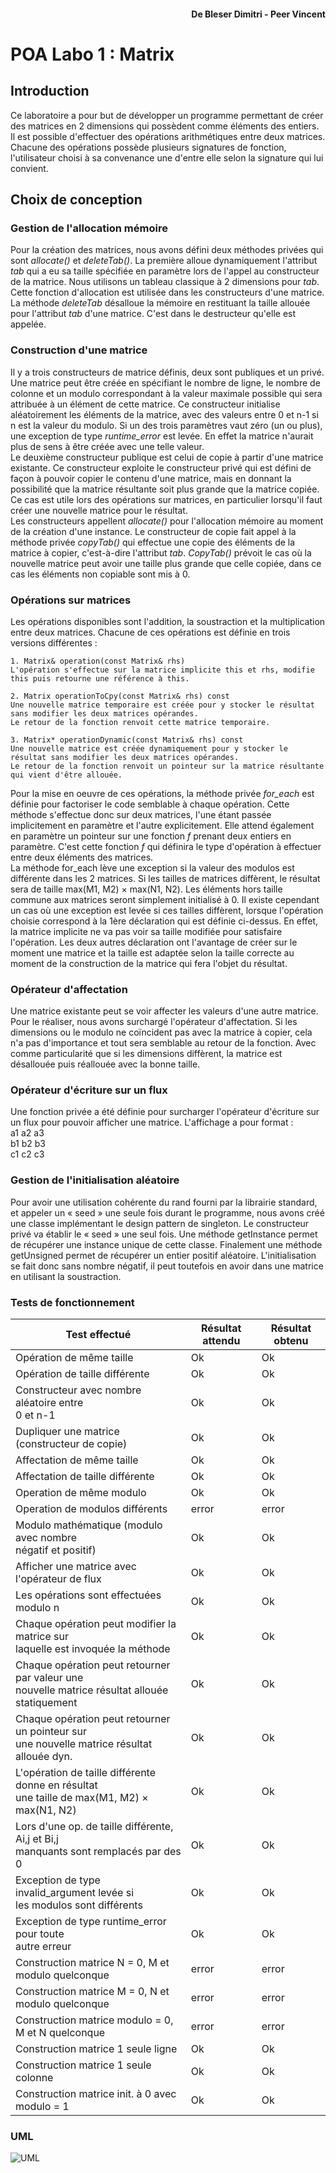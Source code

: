 #### <div style="text-align: right">De Bleser Dimitri - Peer Vincent</div>

# POA Labo 1 : Matrix

## Introduction
Ce laboratoire a pour but de développer un programme permettant de créer des matrices en 2 dimensions qui possèdent comme
éléments des entiers. Il est possible d'effectuer des opérations arithmétiques entre
deux matrices. Chacune des opérations possède plusieurs signatures de fonction, l'utilisateur choisi
à sa convenance une d'entre elle selon la signature qui lui convient.

## Choix de conception

### Gestion de l'allocation mémoire
Pour la création des matrices, nous avons défini deux méthodes privées qui sont
_allocate()_ et _deleteTab()_. La première alloue dynamiquement l'attribut _tab_ qui a eu sa taille
spécifiée en paramètre lors de l'appel au constructeur de la matrice. Nous utilisons un tableau
classique à 2 dimensions pour _tab_. Cette fonction d'allocation
est utilisée dans les constructeurs d'une matrice. La méthode _deleteTab_ désalloue la mémoire en 
restituant la taille allouée pour l'attribut _tab_ d'une matrice. C'est dans le destructeur qu'elle 
est appelée.

### Construction d'une matrice
Il y a trois constructeurs de matrice définis, deux sont publiques et un privé. Une matrice peut être
créée en spécifiant le nombre de ligne, le nombre de colonne et un modulo correspondant à la valeur
maximale possible qui sera attribuée à un élément de cette matrice. Ce constructeur initialise
 aléatoirement les éléments de la matrice, avec des valeurs entre 0 et n-1 si n est la valeur du modulo.
Si un des trois paramètres vaut zéro (un ou plus), une exception de type _runtime_error_ est levée. En effet la matrice
n'aurait plus de sens à être créée avec une telle valeur.  
Le deuxième constructeur publique est celui de copie à partir d'une matrice existante. Ce constructeur 
exploite le constructeur privé qui est défini de façon à pouvoir copier le contenu d'une matrice, mais en donnant la 
possibilité que la matrice résultante soit plus grande que la matrice copiée. Ce cas est utile lors des opérations sur 
matrices, en particulier lorsqu'il faut créer une nouvelle matrice pour le résultat.  
Les constructeurs appellent _allocate()_ pour l'allocation mémoire au moment de la création d'une instance.
Le constructeur de copie fait appel à la méthode privée _copyTab()_ qui effectue une copie des éléments de la matrice 
à copier, c'est-à-dire l'attribut _tab_. _CopyTab()_ prévoit le cas où la nouvelle matrice peut avoir une taille
plus grande que celle copiée, dans ce cas les éléments non copiable sont mis à 0.

### Opérations sur matrices
Les opérations disponibles sont l'addition, la soustraction et la multiplication entre deux matrices. 
Chacune de ces opérations est définie en trois versions différentes :  

    1. Matrix& operation(const Matrix& rhs)
    L'opération s'effectue sur la matrice implicite this et rhs, modifie this puis retourne une référence à this.
    
    2. Matrix operationToCpy(const Matrix& rhs) const
    Une nouvelle matrice temporaire est créée pour y stocker le résultat sans modifier les deux matrices opérandes.
    Le retour de la fonction renvoit cette matrice temporaire.

    3. Matrix* operationDynamic(const Matrix& rhs) const
    Une nouvelle matrice est créée dynamiquement pour y stocker le résultat sans modifier les deux matrices opérandes.
    Le retour de la fonction renvoit un pointeur sur la matrice résultante qui vient d'être allouée.


Pour la mise en oeuvre de ces opérations, la méthode privée _for_each_ est définie pour factoriser le code semblable à chaque opération. 
Cette méthode s'effectue donc sur deux matrices, l'une étant passée implicitement en paramètre et l'autre explicitement. 
Elle attend également en paramètre un pointeur sur une fonction _f_ prenant deux entiers en paramètre. C'est 
cette fonction _f_ qui définira le type d'opération à effectuer entre deux éléments des matrices.  
La méthode for_each lève une exception si la valeur des modulos est différente dans les 2 matrices.
Si les tailles de matrices diffèrent, le résultat sera de taille max(M1, M2) × max(N1, N2). Les éléments hors taille 
commune aux matrices seront simplement initialisé à 0. Il existe cependant un cas où une exception est levée si 
ces tailles diffèrent, lorsque l'opération choisie correspond à la 1ère déclaration qui est définie ci-dessus. En effet,
la matrice implicite ne va pas voir sa taille modifiée pour satisfaire l'opération. Les deux autres déclaration ont 
l'avantage de créer sur le moment une matrice et la taille est adaptée selon la taille correcte au moment de la construction 
de la matrice qui fera l'objet du résultat. 

### Opérateur d'affectation
Une matrice existante peut se voir affecter les valeurs d'une autre matrice. Pour le réaliser, nous avons surchargé
l'opérateur d'affectation. Si les dimensions ou le modulo ne coïncident pas avec la matrice à copier, cela n'a pas d'importance 
et tout sera semblable au retour de la fonction. Avec comme particularité que si les dimensions diffèrent, la matrice est désallouée puis
réallouée avec la bonne taille. 

### Opérateur d'écriture sur un flux
Une fonction privée a été définie pour surcharger l'opérateur d'écriture sur un flux pour pouvoir afficher une matrice.
  L'affichage a pour format :  
a1 a2 a3   
b1 b2 b3  
c1 c2 c3

### Gestion de l'initialisation aléatoire

Pour avoir une utilisation cohérente du rand fourni par la librairie standard, et appeler un « seed » une seule fois durant le programme,
nous avons créé une classe implémentant le design pattern de singleton. Le constructeur privé va établir le « seed » une seul fois.
Une méthode getInstance permet de récupérer une instance unique de cette classe.
Finalement une méthode getUnsigned permet de récupérer un entier positif aléatoire. 
L'initialisation se fait donc sans nombre négatif, il peut toutefois en avoir dans une matrice en utilisant la soustraction.

### Tests de fonctionnement
| Test effectué                                                                                        | Résultat attendu | Résultat obtenu |   
|------------------------------------------------------------------------------------------------------|------------------|-----------------|
| Opération de même taille                                                                             | Ok               | Ok              |  
| Opération de taille différente                                                                       | Ok               | Ok              | 
| Constructeur avec nombre aléatoire entre <br/>0 et n-1                                               | Ok               | Ok              |   
| Dupliquer une matrice (constructeur de copie)                                                        | Ok               | Ok              |
| Affectation  de même taille                                                                          | Ok               | Ok              |
| Affectation de taille différente                                                                     | Ok               | Ok              |
| Operation de même modulo                                                                             | Ok               | Ok              |
| Operation de modulos différents                                                                      | error            | error           |
| Modulo mathématique (modulo avec nombre<br/> négatif et positif)                                     | Ok               | Ok              |
| Afficher une matrice avec l'opérateur de flux                                                        | Ok               | Ok              |
| Les opérations sont effectuées modulo n                                                              | Ok               | Ok              |
| Chaque opération peut modifier la matrice sur <br/> laquelle est invoquée la méthode                 | Ok               | Ok              |
| Chaque opération peut retourner par valeur une<br/> nouvelle matrice résultat   allouée statiquement | Ok               | Ok              |
| Chaque opération peut retourner un pointeur sur<br/> une nouvelle matrice résultat    allouée dyn.   | Ok               | Ok              |
| L'opération de taille différente donne en résultat<br/> une taille de  max(M1, M2) × max(N1, N2)     | Ok               | Ok              |
| Lors d'une op. de taille différente, Ai,j et Bi,j<br/> manquants sont remplacés par des 0            | Ok               | Ok              |
| Exception de type invalid_argument levée si<br/> les modulos sont différents                         | Ok               | Ok              |
| Exception de type runtime_error pour toute<br/> autre erreur                                         | Ok               | Ok              |
| Construction matrice N = 0, M et modulo quelconque                                                   | error            | error           |
| Construction matrice M = 0, N et modulo quelconque                                                   | error            | error           |
| Construction matrice modulo = 0, M et N quelconque                                                   | error            | error           |
| Construction matrice 1 seule ligne                                                                   | Ok               | Ok              |
| Construction matrice 1 seule colonne                                                                 | Ok               | Ok              |
| Construction matrice init. à 0 avec modulo = 1                                                       | Ok               | Ok              |

### UML

<img src="C:/Users/dimde/OneDrive/HEIG/HEIG - S4/POA/POA_Matrix/assets/POA_Matrix_UML.png" alt="UML" />
